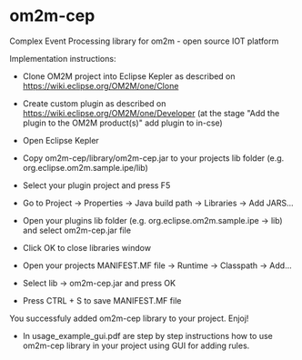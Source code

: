 # om2m-cep
Complex Event Processing library for om2m - open source IOT platform

Implementation instructions:

- Clone OM2M project into Eclipse Kepler as described on https://wiki.eclipse.org/OM2M/one/Clone
- Create custom plugin as described on https://wiki.eclipse.org/OM2M/one/Developer (at the stage "Add the plugin to the OM2M product(s)" add plugin to in-cse)

- Open Eclipse Kepler
- Copy om2m-cep/library/om2m-cep.jar to your projects lib folder (e.g. org.eclipse.om2m.sample.ipe/lib)
- Select your plugin project and press F5
- Go to Project -> Properties -> Java build path -> Libraries -> Add JARS... 
- Open your plugins lib folder (e.g. org.eclipse.om2m.sample.ipe -> lib) and select om2m-cep.jar file
- Click OK to close libraries window
- Open your projects MANIFEST.MF file -> Runtime -> Classpath -> Add...
- Select lib -> om2m-cep.jar and press OK
- Press CTRL + S to save MANIFEST.MF file

You successfuly added om2m-cep library to your project. Enjoj!

- In usage_example_gui.pdf are step by step instructions how to use om2m-cep library in your project using GUI for adding rules.

